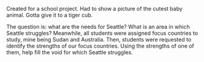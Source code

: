 Created for a school project.
Had to show a picture of the cutest baby animal.
Gotta give it to a tiger cub.

The question is: what are the needs for Seattle? What is an area in which Seattle struggles?
Meanwhile, all students were assigned focus countries to study, mine being Sudan and Australia.
Then, students were requested to identify the strengths of our focus countries.
Using the strengths of one of them, help fill the void for which Seattle struggles. 
